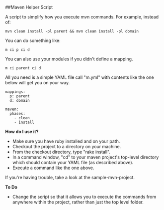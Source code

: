 ##Maven Helper Script

A script to simplify how you execute mvn commands. For example, instead of:

    mvn clean install -pl parent && mvn clean install -pl domain

You can do something like:

    m ci p ci d

You can also use your modules if you didn't define a mapping.

    m ci parent ci d

All you need is a simple YAML file call "m.yml" with contents like the one below will get you on your way.

    mappings:
      p: parent
      d: domain

    maven:
      phases:
        - clean
        - install

**How do I use it?**
 - Make sure you have ruby installed and on your path.
 - Checkout the project to a directory on your machine.
 - From the checkout directory, type "rake install".
 - In a command window, "cd" to your maven project's top-level directory which should contain your YAML file (as described above).
 - Execute a command like the one above.

If you're having trouble, take a look at the sample-mvn-project.

**To Do**
 - Change the script so that it allows you to execute the commands from anywhere within the project, rather than just the top level folder.
